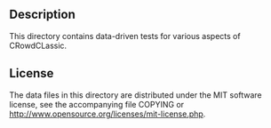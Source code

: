 Description
------------

This directory contains data-driven tests for various aspects of CRowdCLassic.

License
--------

The data files in this directory are distributed under the MIT software
license, see the accompanying file COPYING or
http://www.opensource.org/licenses/mit-license.php.

